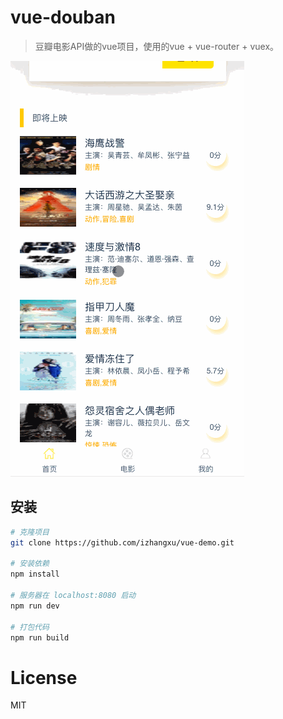 # vue-douban

> 豆瓣电影API做的vue项目，使用的vue + vue-router + vuex。

![GIF 图片](/src/assets/2.gif)

## 安装

``` bash
# 克隆项目
git clone https://github.com/izhangxu/vue-demo.git

# 安装依赖
npm install

# 服务器在 localhost:8080 启动
npm run dev

# 打包代码
npm run build

```

# License  

MIT